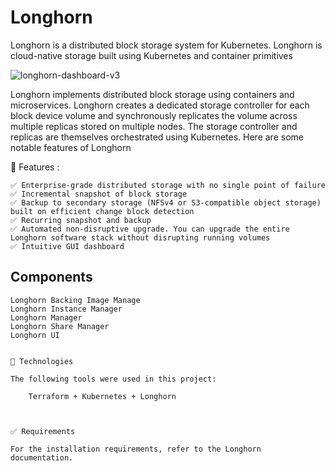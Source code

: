 # Longhorn
Longhorn is a distributed block storage system for Kubernetes. Longhorn is cloud-native storage built using Kubernetes and container primitives

![longhorn-dashboard-v3](https://github.com/longhorn/longhorn/blob/master/longhorn-ui.png)


Longhorn implements distributed block storage using containers and microservices. Longhorn creates a dedicated storage controller for each block device volume and synchronously replicates the volume across multiple replicas stored on multiple nodes. The storage controller and replicas are themselves orchestrated using Kubernetes. Here are some notable features of Longhorn

 
🎯 Features :

```
✅ Enterprise-grade distributed storage with no single point of failure
✅ Incremental snapshot of block storage
✅ Backup to secondary storage (NFSv4 or S3-compatible object storage) built on efficient change block detection
✅ Recurring snapshot and backup
✅ Automated non-disruptive upgrade. You can upgrade the entire Longhorn software stack without disrupting running volumes
✅ Intuitive GUI dashboard
```

## Components
```
Longhorn Backing Image Manage
Longhorn Instance Manager
Longhorn Manager
Longhorn Share Manager
Longhorn UI


🚀 Technologies

The following tools were used in this project:

    Terraform + Kubernetes + Longhorn



✅ Requirements

For the installation requirements, refer to the Longhorn documentation.

